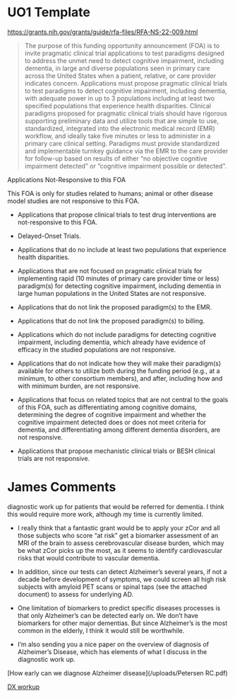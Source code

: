 # UO1 Template

https://grants.nih.gov/grants/guide/rfa-files/RFA-NS-22-009.html

> The purpose of this funding opportunity announcement (FOA) is to invite pragmatic clinical trial applications to test paradigms designed to address the unmet need to detect cognitive impairment, including dementia, in large and diverse populations seen in primary care across the United States when a patient, relative, or care provider indicates concern. Applications must propose pragmatic clinical trials to test paradigms to detect cognitive impairment, including dementia, with adequate power in up to 3 populations including at least two specified populations that experience health disparities. Clinical paradigms proposed for pragmatic clinical trials should have rigorous supporting preliminary data and utilize tools that are simple to use, standardized, integrated into the electronic medical record (EMR) workflow, and ideally take five minutes or less to administer in a primary care clinical setting. Paradigms must provide standardized and implementable turnkey guidance via the EMR to the care provider for follow-up based on results of either “no objective cognitive impairment detected” or “cognitive impairment possible or detected”.

Applications Not-Responsive to this FOA

This FOA is only for studies related to humans; animal or other disease model studies are not responsive to this FOA.

+ Applications that propose clinical trials to test drug interventions are not-responsive to this FOA.

+ Delayed-Onset Trials.

+ Applications that do no include at least two populations that experience health disparities.

+ Applications that are not focused on pragmatic clinical trials for implementing rapid (10 minutes of primary care provider time or less) paradigm(s) for detecting cognitive impairment, including dementia in large human populations in the United States are not responsive.

+ Applications that do not link the proposed paradigm(s) to the EMR.

+ Applications that do not link the proposed paradigm(s) to billing.

+ Applications which do not include paradigms for detecting cognitive impairment, including dementia, which already have evidence of efficacy in the studied populations are not responsive.

+ Applications that do not indicate how they will make their paradigm(s) available for others to utilize both during the funding period (e.g., at a minimum, to other consortium members), and after, including how and with minimum burden, are not responsive.

+ Applications that focus on related topics that are not central to the goals of this FOA, such as differentiating among cognitive domains, determining the degree of cognitive impairment and whether the cognitive impairment detected does or does not meet criteria for dementia, and differentiating among different dementia disorders, are not responsive.

+ Applications that propose mechanistic clinical trials or BESH clinical trials are not responsive.



# James Comments

diagnostic work up for patients that would be referred for dementia. I think this would require more work, although my time is currently limited. 

+ I really think that a fantastic grant would be to apply your zCor and all those subjects who score “at risk” get a biomarker assessment of an MRI of the brain to assess cerebrovascular disease burden, which may be what zCor picks up the most, as it seems to identify cardiovascular risks that would contribute to vascular dementia. 
+ In addition, since our tests can detect Alzheimer’s several years, if not a decade before development of symptoms, we could screen all high risk subjects with amyloid PET scans or spinal taps (see the attached document) to assess for underlying AD.

+ One limitation of biomarkers to predict specific diseases processes is that only Alzheimer’s can be detected early on. We don’t have biomarkers for other major dementias. But since Alzheimer’s is the most common in the elderly, I think it would still be worthwhile.
+ I’m also sending you a nice paper on the overview of diagnosis of Alzheimer’s Disease, which has elements of what I discuss in the diagnostic work up.
 
[How early can we diagnose Alzheimer disease](/uploads/Petersen RC.pdf)

[DX workup](https://docs.google.com/document/d/130arvLm_gZZgHJYIJZfBrcUdm1ZnAADR/edit?usp=sharing&ouid=115287839448583692127&rtpof=true&sd=true)




